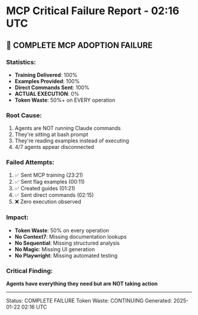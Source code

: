 # MCP Critical Failure Report - 02:16 UTC

## 🔴 COMPLETE MCP ADOPTION FAILURE

### Statistics:
- **Training Delivered**: 100%
- **Examples Provided**: 100%
- **Direct Commands Sent**: 100%
- **ACTUAL EXECUTION**: 0%
- **Token Waste**: 50%+ on EVERY operation

### Root Cause:
1. Agents are NOT running Claude commands
2. They're sitting at bash prompt
3. They're reading examples instead of executing
4. 4/7 agents appear disconnected

### Failed Attempts:
1. ✅ Sent MCP training (23:21)
2. ✅ Sent flag examples (00:11)
3. ✅ Created guides (01:21)
4. ✅ Sent direct commands (02:15)
5. ❌ Zero execution observed

### Impact:
- **Token Waste**: 50% on every operation
- **No Context7**: Missing documentation lookups
- **No Sequential**: Missing structured analysis
- **No Magic**: Missing UI generation
- **No Playwright**: Missing automated testing

### Critical Finding:
**Agents have everything they need but are NOT taking action**

---
Status: COMPLETE FAILURE
Token Waste: CONTINUING
Generated: 2025-01-22 02:16 UTC